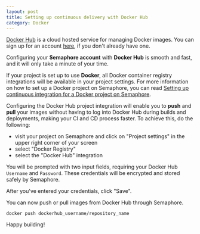 ```yaml
---
layout: post
title: Setting up continuous delivery with Docker Hub
category: Docker
---
```


[Docker Hub](https://hub.docker.com/) is a cloud hosted service for managing
Docker images. You can sign up for an account [here](https://hub.docker.com/),
if you don't already have one.

Configuring your **Semaphore account** with **Docker Hub** is smooth and fast,
and it will only take a minute of your time.

If your project is set up to use **Docker**, all Docker container registry
integrations will be available in your project settings. For more information on
how to set up a Docker project on Semaphore, you can read
[Setting up continuous integration for a Docker project on Semaphore](/docs/docker/setting-up-continuous-integration-for-docker-project.html).

Configuring the Docker Hub project integration will enable you to **push** and
**pull** your images without having to log into Docker Hub during
builds and deployments, making your CI and CD process faster. To achieve this,
do the following:

  - visit your project on Semaphore and click on "Project settings" in the upper
      right corner of your screen
  - select "Docker Registry"
  - select the "Docker Hub" integration

You will be prompted with two input fields, requiring your Docker Hub
`Username` and `Password`. These credentials will be encrypted
and stored safely by Semaphore.

After you've entered your credentials, click "Save".

You can now push or pull images from Docker Hub through Semaphore.

```
docker push dockerhub_username/repository_name
```

Happy building!
